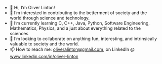 - 👋 Hi, I’m Oliver Linton!
- 👀 I’m interested in contributing to the betterment of society and the world through science and technology.
- 🌱 I’m currently learning C, C++, Java, Python, Software Engineering, Mathematics, Physics, and a just about everything related to the sciences. 
- 💞️ I’m looking to collaborate on anything fun, interesting, and intrinsically valuable to society and the world.
- 📫 How to reach me: oliveralinton@gmail.com, on LinkedIn @ www.linkedin.com/in/oliver-linton

<!---
olinton91/olinton91 is a ✨ special ✨ repository because its `README.md` (this file) appears on your GitHub profile.
You can click the Preview link to take a look at your changes.
--->
